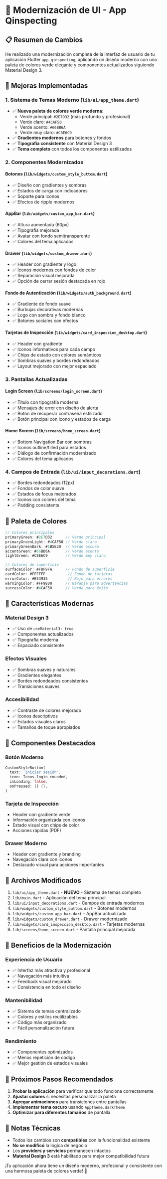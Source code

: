 # 🎨 Modernización de UI - App Qinspecting

## 📋 Resumen de Cambios

He realizado una modernización completa de la interfaz de usuario de tu aplicación Flutter `app_qinspecting`, aplicando un diseño moderno con una paleta de colores verde elegante y componentes actualizados siguiendo Material Design 3.

## 🎯 Mejoras Implementadas

### 1. **Sistema de Temas Moderno** (`lib/ui/app_theme.dart`)

- ✅ **Nueva paleta de colores verde moderna**:
  - Verde principal: `#2E7D32` (más profundo y profesional)
  - Verde claro: `#4CAF50`
  - Verde acento: `#66BB6A`
  - Verde muy claro: `#C8E6C9`
- ✅ **Gradientes modernos** para botones y fondos
- ✅ **Tipografía consistente** con Material Design 3
- ✅ **Tema completo** con todos los componentes estilizados

### 2. **Componentes Modernizados**

#### **Botones** (`lib/widgets/custom_style_buttom.dart`)

- ✅ Diseño con gradientes y sombras
- ✅ Estados de carga con indicadores
- ✅ Soporte para iconos
- ✅ Efectos de ripple modernos

#### **AppBar** (`lib/widgets/custom_app_bar.dart`)

- ✅ Altura aumentada (60px)
- ✅ Tipografía mejorada
- ✅ Avatar con fondo semitransparente
- ✅ Colores del tema aplicados

#### **Drawer** (`lib/widgets/custom_drawer.dart`)

- ✅ Header con gradiente y logo
- ✅ Iconos modernos con fondos de color
- ✅ Separación visual mejorada
- ✅ Opción de cerrar sesión destacada en rojo

#### **Fondo de Autenticación** (`lib/widgets/auth_background.dart`)

- ✅ Gradiente de fondo suave
- ✅ Burbujas decorativas modernas
- ✅ Logo con sombra y fondo blanco
- ✅ Botones sociales con efectos

#### **Tarjetas de Inspección** (`lib/widgets/card_inspeccion_desktop.dart`)

- ✅ Header con gradiente
- ✅ Iconos informativos para cada campo
- ✅ Chips de estado con colores semánticos
- ✅ Sombras suaves y bordes redondeados
- ✅ Layout mejorado con mejor espaciado

### 3. **Pantallas Actualizadas**

#### **Login Screen** (`lib/screens/login_screen.dart`)

- ✅ Título con tipografía moderna
- ✅ Mensajes de error con diseño de alerta
- ✅ Botón de recuperar contraseña estilizado
- ✅ Botón principal con icono y estados de carga

#### **Home Screen** (`lib/screens/home_screen.dart`)

- ✅ Bottom Navigation Bar con sombras
- ✅ Iconos outline/filled para estados
- ✅ Diálogo de confirmación modernizado
- ✅ Colores del tema aplicados

### 4. **Campos de Entrada** (`lib/ui/input_decorations.dart`)

- ✅ Bordes redondeados (12px)
- ✅ Fondos de color suave
- ✅ Estados de focus mejorados
- ✅ Iconos con colores del tema
- ✅ Padding consistente

## 🎨 Paleta de Colores

```dart
// Colores principales
primaryGreen: #2E7D32      // Verde principal
primaryGreenLight: #4CAF50 // Verde claro
primaryGreenDark: #1B5E20  // Verde oscuro
accentGreen: #66BB6A       // Verde acento
lightGreen: #C8E6C9        // Verde muy claro

// Colores de superficie
surfaceColor: #F8F9FA      // Fondo de superficie
cardColor: #FFFFFF          // Fondo de tarjetas
errorColor: #E53935         // Rojo para errores
warningColor: #FF9800      // Naranja para advertencias
successColor: #4CAF50      // Verde para éxito
```

## 🚀 Características Modernas

### **Material Design 3**

- ✅ Uso de `useMaterial3: true`
- ✅ Componentes actualizados
- ✅ Tipografía moderna
- ✅ Espaciado consistente

### **Efectos Visuales**

- ✅ Sombras suaves y naturales
- ✅ Gradientes elegantes
- ✅ Bordes redondeados consistentes
- ✅ Transiciones suaves

### **Accesibilidad**

- ✅ Contraste de colores mejorado
- ✅ Iconos descriptivos
- ✅ Estados visuales claros
- ✅ Tamaños de toque apropiados

## 📱 Componentes Destacados

### **Botón Moderno**

```dart
CustomStyleButton(
  text: 'Iniciar sesión',
  icon: Icons.login_rounded,
  isLoading: false,
  onPressed: () {},
)
```

### **Tarjeta de Inspección**

- Header con gradiente verde
- Información organizada con iconos
- Estado visual con chips de color
- Acciones rápidas (PDF)

### **Drawer Moderno**

- Header con gradiente y branding
- Navegación clara con iconos
- Destacado visual para acciones importantes

## 🔧 Archivos Modificados

1. `lib/ui/app_theme.dart` - **NUEVO** - Sistema de temas completo
2. `lib/main.dart` - Aplicación del tema principal
3. `lib/ui/input_decorations.dart` - Campos de entrada modernos
4. `lib/widgets/custom_style_buttom.dart` - Botones modernos
5. `lib/widgets/custom_app_bar.dart` - AppBar actualizado
6. `lib/widgets/custom_drawer.dart` - Drawer modernizado
7. `lib/widgets/card_inspeccion_desktop.dart` - Tarjetas modernas
8. `lib/screens/home_screen.dart` - Pantalla principal mejorada

## 🎯 Beneficios de la Modernización

### **Experiencia de Usuario**

- ✅ Interfaz más atractiva y profesional
- ✅ Navegación más intuitiva
- ✅ Feedback visual mejorado
- ✅ Consistencia en todo el diseño

### **Mantenibilidad**

- ✅ Sistema de temas centralizado
- ✅ Colores y estilos reutilizables
- ✅ Código más organizado
- ✅ Fácil personalización futura

### **Rendimiento**

- ✅ Componentes optimizados
- ✅ Menos repetición de código
- ✅ Mejor gestión de estados visuales

## 🚀 Próximos Pasos Recomendados

1. **Probar la aplicación** para verificar que todo funciona correctamente
2. **Ajustar colores** si necesitas personalizar la paleta
3. **Agregar animaciones** para transiciones entre pantallas
4. **Implementar tema oscuro** usando `AppTheme.darkTheme`
5. **Optimizar para diferentes tamaños** de pantalla

## 📝 Notas Técnicas

- Todos los cambios son **compatibles** con la funcionalidad existente
- **No se modificó** la lógica de negocio
- Los **providers y servicios** permanecen intactos
- **Material Design 3** está habilitado para mejor compatibilidad futura

¡Tu aplicación ahora tiene un diseño moderno, profesional y consistente con una hermosa paleta de colores verde! 🎉

